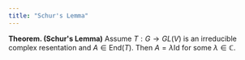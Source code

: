 ```yaml
---
title: "Schur's Lemma"
---
```


**Theorem. (Schur's Lemma)** Assume $T:G\to GL(V)$ is an irreducible complex resentation and $A\in \text{End}(T)$. Then $A=\lambda\text{Id}$ for some $\lambda\in \mathbb{C}$. 

